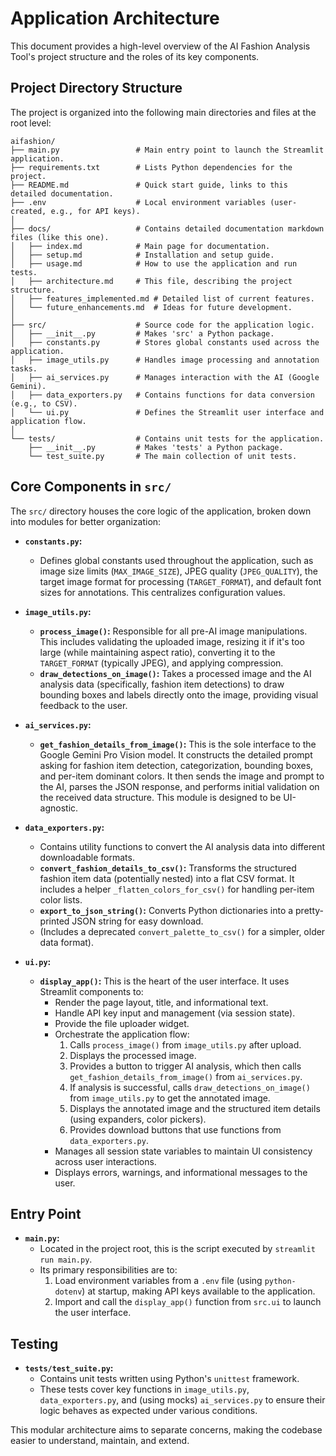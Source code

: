 # Application Architecture

This document provides a high-level overview of the AI Fashion Analysis Tool's project structure and the roles of its key components.

## Project Directory Structure

The project is organized into the following main directories and files at the root level:

```
aifashion/
├── main.py                 # Main entry point to launch the Streamlit application.
├── requirements.txt        # Lists Python dependencies for the project.
├── README.md               # Quick start guide, links to this detailed documentation.
├── .env                    # Local environment variables (user-created, e.g., for API keys).
│
├── docs/                   # Contains detailed documentation markdown files (like this one).
│   ├── index.md            # Main page for documentation.
│   ├── setup.md            # Installation and setup guide.
│   ├── usage.md            # How to use the application and run tests.
│   ├── architecture.md     # This file, describing the project structure.
│   ├── features_implemented.md # Detailed list of current features.
│   └── future_enhancements.md  # Ideas for future development.
│
├── src/                    # Source code for the application logic.
│   ├── __init__.py         # Makes 'src' a Python package.
│   ├── constants.py        # Stores global constants used across the application.
│   ├── image_utils.py      # Handles image processing and annotation tasks.
│   ├── ai_services.py      # Manages interaction with the AI (Google Gemini).
│   ├── data_exporters.py   # Contains functions for data conversion (e.g., to CSV).
│   └── ui.py               # Defines the Streamlit user interface and application flow.
│
└── tests/                  # Contains unit tests for the application.
    ├── __init__.py         # Makes 'tests' a Python package.
    └── test_suite.py       # The main collection of unit tests.
```

## Core Components in `src/`

The `src/` directory houses the core logic of the application, broken down into modules for better organization:

*   **`constants.py`:**
    *   Defines global constants used throughout the application, such as image size limits (`MAX_IMAGE_SIZE`), JPEG quality (`JPEG_QUALITY`), the target image format for processing (`TARGET_FORMAT`), and default font sizes for annotations. This centralizes configuration values.

*   **`image_utils.py`:**
    *   **`process_image()`:** Responsible for all pre-AI image manipulations. This includes validating the uploaded image, resizing it if it's too large (while maintaining aspect ratio), converting it to the `TARGET_FORMAT` (typically JPEG), and applying compression.
    *   **`draw_detections_on_image()`:** Takes a processed image and the AI analysis data (specifically, fashion item detections) to draw bounding boxes and labels directly onto the image, providing visual feedback to the user.

*   **`ai_services.py`:**
    *   **`get_fashion_details_from_image()`:** This is the sole interface to the Google Gemini Pro Vision model. It constructs the detailed prompt asking for fashion item detection, categorization, bounding boxes, and per-item dominant colors. It then sends the image and prompt to the AI, parses the JSON response, and performs initial validation on the received data structure. This module is designed to be UI-agnostic.

*   **`data_exporters.py`:**
    *   Contains utility functions to convert the AI analysis data into different downloadable formats.
    *   **`convert_fashion_details_to_csv()`:** Transforms the structured fashion item data (potentially nested) into a flat CSV format. It includes a helper `_flatten_colors_for_csv()` for handling per-item color lists.
    *   **`export_to_json_string()`:** Converts Python dictionaries into a pretty-printed JSON string for easy download.
    *   (Includes a deprecated `convert_palette_to_csv()` for a simpler, older data format).

*   **`ui.py`:**
    *   **`display_app()`:** This is the heart of the user interface. It uses Streamlit components to:
        *   Render the page layout, title, and informational text.
        *   Handle API key input and management (via session state).
        *   Provide the file uploader widget.
        *   Orchestrate the application flow:
            1.  Calls `process_image()` from `image_utils.py` after upload.
            2.  Displays the processed image.
            3.  Provides a button to trigger AI analysis, which then calls `get_fashion_details_from_image()` from `ai_services.py`.
            4.  If analysis is successful, calls `draw_detections_on_image()` from `image_utils.py` to get the annotated image.
            5.  Displays the annotated image and the structured item details (using expanders, color pickers).
            6.  Provides download buttons that use functions from `data_exporters.py`.
        *   Manages all session state variables to maintain UI consistency across user interactions.
        *   Displays errors, warnings, and informational messages to the user.

## Entry Point

*   **`main.py`:**
    *   Located in the project root, this is the script executed by `streamlit run main.py`.
    *   Its primary responsibilities are to:
        1.  Load environment variables from a `.env` file (using `python-dotenv`) at startup, making API keys available to the application.
        2.  Import and call the `display_app()` function from `src.ui` to launch the user interface.

## Testing

*   **`tests/test_suite.py`:**
    *   Contains unit tests written using Python's `unittest` framework.
    *   These tests cover key functions in `image_utils.py`, `data_exporters.py`, and (using mocks) `ai_services.py` to ensure their logic behaves as expected under various conditions.

This modular architecture aims to separate concerns, making the codebase easier to understand, maintain, and extend.

